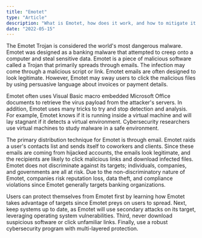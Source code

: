 ```yaml
---
title: "Emotet"
type: "Article"
description: "What is Emotet, how does it work, and how to mitigate it."
date: "2022-05-15"
---
```


The Emotet Trojan is considered the world's most dangerous malware. Emotet was designed as a banking malware that attempted to creep onto a computer and steal sensitive data. Emotet is a piece of malicious software called a Trojan that primarily spreads through emails. The infection may come through a malicious script or link. Emotet emails are often designed to look legitimate. However, Emotet may sway users to click the malicious files by using persuasive language about invoices or payment details. 

Emotet often uses Visual Basic macro embedded Microsoft Office documents to retrieve the virus payload from the attacker's servers. In addition, Emotet uses many tricks to try and stop detection and analysis. For example, Emotet knows if it is running inside a virtual machine and will lay stagnant if it detects a virtual environment. Cybersecurity researchers use virtual machines to study malware in a safe environment.

The primary distribution technique for Emotet is through email. Emotet raids a user's contacts list and sends itself to coworkers and clients. Since these emails are coming from hijacked accounts, the emails look legitimate, and the recipients are likely to click malicious links and download infected files. Emotet does not discriminate against its targets; individuals, companies, and governments are all at risk. Due to the non-discriminatory nature of Emotet, companies risk reputation loss, data theft, and compliance violations since Emotet generally targets banking organizations. 

Users can protect themselves from Emotet first by learning how Emotet takes advantage of targets since Emotet preys on users to spread. Next, keep systems up to date, as Emotet will use secondary attacks on its target, leveraging operating system vulnerabilities. Third, never download suspicious software or click unfamiliar links. Finally, use a robust cybersecurity program with multi-layered protection.
